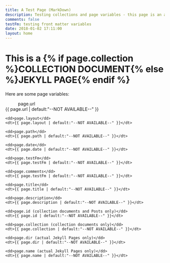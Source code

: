 ```yaml
---
title: A Test Page (MarkDown)
description: Testing collections and page variables - this page is an actual Jekyll Page and is in a folder, it is a markdown file
comments: false
testFm: testing front matter variables
date: 2018-01-02 17:11:00
layout: home
---
```


<h1>This is a {% if page.collection %}COLLECTION DOCUMENT{% else %}JEKYLL PAGE{% endif %}</h1>

<p>Here are some page variables:</p>
<dl>
    <dd>page.url</dd>
    <dt>{{ page.url | default:"--NOT AVAILABLE--" }}</dt>

    <dd>page.layout</dd>
    <dt>{{ page.layout | default:"--NOT AVAILABLE--" }}</dt>

    <dd>page.path</dd>
    <dt>{{ page.path | default:"--NOT AVAILABLE--" }}</dt>

    <dd>page.date</dd>
    <dt>{{ page.date | default:"--NOT AVAILABLE--" }}</dt>

    <dd>page.testFm</dd>
    <dt>{{ page.testFm | default:"--NOT AVAILABLE--" }}</dt>

    <dd>page.comments</dd>
    <dt>{{ page.testFm | default:"--NOT AVAILABLE--" }}</dt>

    <dd>page.title</dd>
    <dt>{{ page.title | default:"--NOT AVAILABLE--" }}</dt>

    <dd>page.description</dd>
    <dt>{{ page.description | default:"--NOT AVAILABLE--" }}</dt>

    <dd>page.id (collection documents and Posts only)</dd>
    <dt>{{ page.id | default:"--NOT AVAILABLE--" }}</dt>

    <dd>page.collection (collection documents only)</dd>
    <dt>{{ page.collection | default:"--NOT AVAILABLE--" }}</dt>

    <dd>page.dir (actual Jekyll Pages only)</dd>
    <dt>{{ page.dir | default:"--NOT AVAILABLE--" }}</dt>

    <dd>page.name (actual Jekyll Pages only)</dd>
    <dt>{{ page.name | default:"--NOT AVAILABLE--" }}</dt>
</dl>

<script>
    (function() {
        // Dump the page object to a JS variable - note we have to strip or escape the html
        var jk_page = {{ page | jsonify | strip_html }};
        console.log('--PAGE (jsonify)--', jk_page)
    })();
</script>

